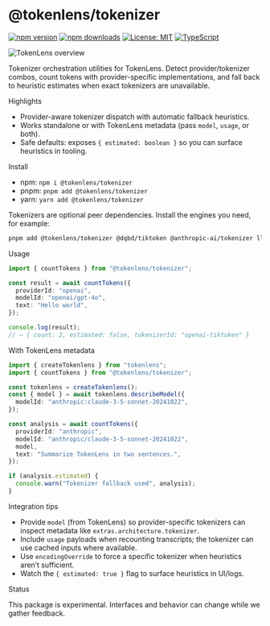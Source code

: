 

@tokenlens/tokenizer
=====================

[![npm version](https://img.shields.io/npm/v/%40tokenlens%2Ftokenizer.svg)](https://www.npmjs.com/package/@tokenlens/tokenizer)
[![npm downloads](https://img.shields.io/npm/dm/%40tokenlens%2Ftokenizer.svg)](https://www.npmjs.com/package/@tokenlens/tokenizer)
[![License: MIT](https://img.shields.io/badge/License-MIT-yellow.svg)](../../LICENSE)
[![TypeScript](https://img.shields.io/badge/TypeScript-5.x-blue.svg)](https://www.typescriptlang.org/)

![TokenLens overview](https://raw.githubusercontent.com/xn1cklas/tokenlens/HEAD/assets/tokenlens.png)

Tokenizer orchestration utilities for TokenLens. Detect provider/tokenizer combos, count tokens with provider-specific implementations, and fall back to heuristic estimates when exact tokenizers are unavailable.

Highlights
- Provider-aware tokenizer dispatch with automatic fallback heuristics.
- Works standalone or with TokenLens metadata (pass `model`, `usage`, or both).
- Safe defaults: exposes `{ estimated: boolean }` so you can surface heuristics in tooling.

Install
- npm: `npm i @tokenlens/tokenizer`
- pnpm: `pnpm add @tokenlens/tokenizer`
- yarn: `yarn add @tokenlens/tokenizer`

Tokenizers are optional peer dependencies. Install the engines you need, for example:

```bash
pnpm add @tokenlens/tokenizer @dqbd/tiktoken @anthropic-ai/tokenizer llama-tokenizer-js
```

Usage
```ts
import { countTokens } from "@tokenlens/tokenizer";

const result = await countTokens({
  providerId: "openai",
  modelId: "openai/gpt-4o",
  text: "Hello world",
});

console.log(result);
// ⇒ { count: 2, estimated: false, tokenizerId: "openai-tiktoken" }
```

With TokenLens metadata
```ts
import { createTokenlens } from "tokenlens";
import { countTokens } from "@tokenlens/tokenizer";

const tokenlens = createTokenlens();
const { model } = await tokenlens.describeModel({
  modelId: "anthropic:claude-3-5-sonnet-20241022",
});

const analysis = await countTokens({
  providerId: "anthropic",
  modelId: "anthropic/claude-3-5-sonnet-20241022",
  model,
  text: "Summarize TokenLens in two sentences.",
});

if (analysis.estimated) {
  console.warn("Tokenizer fallback used", analysis);
}
```

Integration tips
- Provide `model` (from TokenLens) so provider-specific tokenizers can inspect metadata like `extras.architecture.tokenizer`.
- Include `usage` payloads when recounting transcripts; the tokenizer can use cached inputs where available.
- Use `encodingOverride` to force a specific tokenizer when heuristics aren’t sufficient.
- Watch the `{ estimated: true }` flag to surface heuristics in UI/logs.

Status

This package is experimental. Interfaces and behavior can change while we gather feedback.

